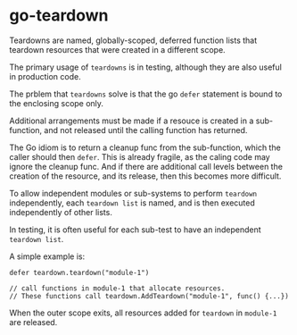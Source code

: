 # go-teardown
Teardowns are named, globally-scoped, deferred function lists that teardown resources that were created in a different scope.

The primary usage of `teardowns` is in testing, although they are also useful in production code.

The prblem that `teardowns` solve is that the go `defer` statement is bound to the enclosing scope only.

Additional arrangements must be made if a resouce is created in a sub-function, and not released
until the calling function has returned.

The Go idiom is to return a cleanup func from the sub-function, which the caller should then `defer`.
This is already fragile, as the caling code may ignore the cleanup func.
And if there are additional call levels between the creation of the resource, and its release, then this becomes more difficult.

To allow independent modules or sub-systems to perform `teardown` independently, each `teardown list` is named, and is then executed independently of other lists.

In testing, it is often useful for each sub-test to have an independent `teardown list`.

A simple example is:
```
defer teardown.teardown("module-1")

// call functions in module-1 that allocate resources.
// These functions call teardown.AddTeardown("module-1", func() {...})
```
When the outer scope exits, all resources added for `teardown` in `module-1` are released.

